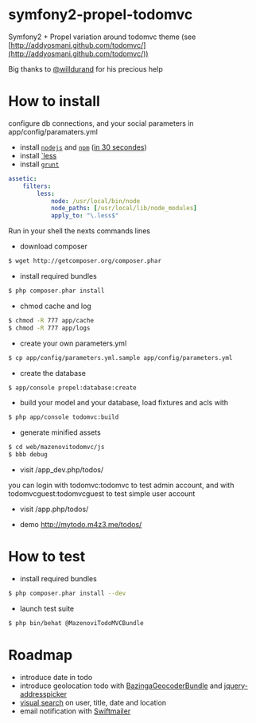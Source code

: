 symfony2-propel-todomvc
=======================

Symfony2 + Propel variation around todomvc theme (see [http://addyosmani.github.com/todomvc/](http://addyosmani.github.com/todomvc/))

Big thanks to [@willdurand](https://github.com/willdurand) for his precious help

# How to install

configure db connections, and your social parameters in app/config/paramaters.yml

* install [`nodejs`](http://nodejs.org/) and [`npm`](https://npmjs.org/) ([in 30 secondes](https://gist.github.com/579814#file_node_and_npm_in_30_seconds.sh))
* install [`less](https://github.com/phiamo/MopaBootstrapBundle/blob/master/Resources/doc/less-installation.md)
* install [`grunt`](https://github.com/backbone-boilerplate/grunt-bbb#getting-started)

``` yml
assetic:
    filters:
        less:
            node: /usr/local/bin/node
            node_paths: [/usr/local/lib/node_modules]
            apply_to: "\.less$"
```

Run in your shell the nexts commands lines

* download composer

``` bash
$ wget http://getcomposer.org/composer.phar
```

* install required bundles

``` bash
$ php composer.phar install
```

* chmod cache and log

``` bash
$ chmod -R 777 app/cache
$ chmod -R 777 app/logs
```

* create your own parameters.yml

``` bash
$ cp app/config/parameters.yml.sample app/config/parameters.yml
```

* create the database 

``` bash
$ app/console propel:database:create
```

* build your model and your database, load fixtures and acls with

``` bash
$ php app/console todomvc:build
```

* generate minified assets

``` bash
$ cd web/mazenovitodomvc/js
$ bbb debug
```

* visit /app_dev.php/todos/

you can login with todomvc:todomvc to test admin account, and with todomvcguest:todomvcguest to test simple user account

* visit /app.php/todos/

* demo http://mytodo.m4z3.me/todos/

# How to test

* install required bundles

``` bash
$ php composer.phar install --dev
```

* launch test suite

``` bash
$ php bin/behat @MazenoviTodoMVCBundle
```

# Roadmap

* introduce date in todo
* introduce geolocation todo with [BazingaGeocoderBundle](https://github.com/willdurand/BazingaGeocoderBundle) and [jquery-addresspicker](git://github.com/sgruhier/jquery-addresspicker.git)
* [visual search](http://documentcloud.github.com/visualsearch/) on user, title, date and location
* email notification with [Swiftmailer](https://github.com/symfony/SwiftmailerBundle)